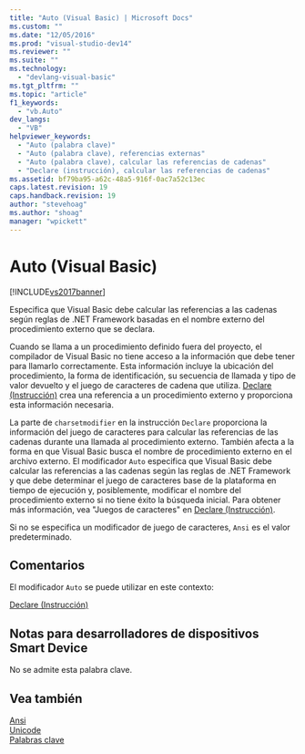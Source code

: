 ```yaml
---
title: "Auto (Visual Basic) | Microsoft Docs"
ms.custom: ""
ms.date: "12/05/2016"
ms.prod: "visual-studio-dev14"
ms.reviewer: ""
ms.suite: ""
ms.technology: 
  - "devlang-visual-basic"
ms.tgt_pltfrm: ""
ms.topic: "article"
f1_keywords: 
  - "vb.Auto"
dev_langs: 
  - "VB"
helpviewer_keywords: 
  - "Auto (palabra clave)"
  - "Auto (palabra clave), referencias externas"
  - "Auto (palabra clave), calcular las referencias de cadenas"
  - "Declare (instrucción), calcular las referencias de cadenas"
ms.assetid: bf79ba95-a62c-48a5-916f-0ac7a52c13ec
caps.latest.revision: 19
caps.handback.revision: 19
author: "stevehoag"
ms.author: "shoag"
manager: "wpickett"
---
```

# Auto (Visual Basic)
[!INCLUDE[vs2017banner](../../../csharp/includes/vs2017banner.md)]

Especifica que Visual Basic debe calcular las referencias a las cadenas según reglas de .NET Framework basadas en el nombre externo del procedimiento externo que se declara.  
  
 Cuando se llama a un procedimiento definido fuera del proyecto, el compilador de Visual Basic no tiene acceso a la información que debe tener para llamarlo correctamente.  Esta información incluye la ubicación del procedimiento, la forma de identificación, su secuencia de llamada y tipo de valor devuelto y el juego de caracteres de cadena que utiliza.  [Declare \(Instrucción\)](../../../visual-basic/language-reference/statements/declare-statement.md) crea una referencia a un procedimiento externo y proporciona esta información necesaria.  
  
 La parte de `charsetmodifier` en la instrucción `Declare` proporciona la información del juego de caracteres para calcular las referencias de las cadenas durante una llamada al procedimiento externo.  También afecta a la forma en que Visual Basic busca el nombre de procedimiento externo en el archivo externo.  El modificador `Auto` especifica que Visual Basic debe calcular las referencias a las cadenas según las reglas de .NET Framework y que debe determinar el juego de caracteres base de la plataforma en tiempo de ejecución y, posiblemente, modificar el nombre del procedimiento externo si no tiene éxito la búsqueda inicial.  Para obtener más información, vea "Juegos de caracteres" en [Declare \(Instrucción\)](../../../visual-basic/language-reference/statements/declare-statement.md).  
  
 Si no se especifica un modificador de juego de caracteres, `Ansi` es el valor predeterminado.  
  
## Comentarios  
 El modificador `Auto` se puede utilizar en este contexto:  
  
 [Declare \(Instrucción\)](../../../visual-basic/language-reference/statements/declare-statement.md)  
  
## Notas para desarrolladores de dispositivos Smart Device  
 No se admite esta palabra clave.  
  
## Vea también  
 [Ansi](../../../visual-basic/language-reference/modifiers/ansi.md)   
 [Unicode](../../../visual-basic/language-reference/modifiers/unicode.md)   
 [Palabras clave](../../../visual-basic/language-reference/keywords/index.md)